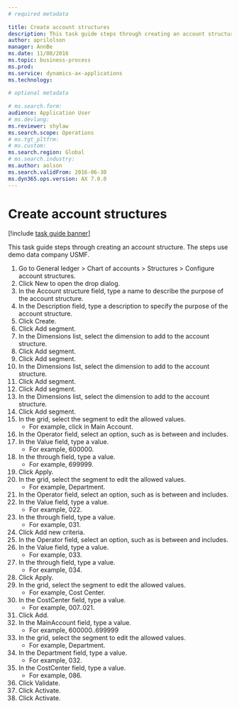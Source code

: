 ```yaml
--- 
# required metadata 
 
title: Create account structures
description: This task guide steps through creating an account structure. 
author: aprilolson
manager: AnnBe 
ms.date: 11/08/2016
ms.topic: business-process 
ms.prod:  
ms.service: dynamics-ax-applications 
ms.technology:  
 
# optional metadata 
 
# ms.search.form:   
audience: Application User 
# ms.devlang:  
ms.reviewer: shylaw
ms.search.scope: Operations 
# ms.tgt_pltfrm:  
# ms.custom:  
ms.search.region: Global
# ms.search.industry: 
ms.author: aolson
ms.search.validFrom: 2016-06-30 
ms.dyn365.ops.version: AX 7.0.0 
---
```

# Create account structures

[!include [task guide banner](../../includes/task-guide-banner.md)]

This task guide steps through creating an account structure. The steps use demo data company USMF.

1. Go to General ledger > Chart of accounts > Structures > Configure account structures.
2. Click New to open the drop dialog.
3. In the Account structure field, type a name to describe the purpose of the account structure.
4. In the Description field, type a description to specify the purpose of the account structure.
5. Click Create.
6. Click Add segment.
7. In the Dimensions list, select the dimension to add to the account structure.
8. Click Add segment.
9. Click Add segment.
10. In the Dimensions list, select the dimension to add to the account structure.
11. Click Add segment.
12. Click Add segment.
13. In the Dimensions list, select the dimension to add to the account structure.
14. Click Add segment.
15. In the grid, select the segment to edit the allowed values.
    * For example, click in Main Account.  
16. In the Operator field, select an option, such as is between and includes.
17. In the Value field, type a value.
    * For example, 600000.  
18. In the through field, type a value.
    * For example, 699999.  
19. Click Apply.
20. In the grid, select the segment to edit the allowed values.
    * For example, Department.  
21. In the Operator field, select an option, such as is between and includes.
22. In the Value field, type a value.
    * For example, 022.  
23. In the through field, type a value.
    * For example, 031.  
24. Click Add new criteria.
25. In the Operator field, select an option, such as is between and includes.
26. In the Value field, type a value.
    * For example, 033.  
27. In the through field, type a value.
    * For example, 034.  
28. Click Apply.
29. In the grid, select the segment to edit the allowed values.
    * For example, Cost Center.  
30. In the CostCenter field, type a value.
    * For example, 007..021.  
31. Click Add.
32. In the MainAccount field, type a value.
    * For example, 600000..699999  
33. In the grid, select the segment to edit the allowed values.
    * For example, Department.  
34. In the Department field, type a value.
    * For example, 032.  
35. In the CostCenter field, type a value.
    * For example, 086.  
36. Click Validate.
37. Click Activate.
38. Click Activate.

